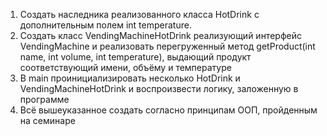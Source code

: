 1. Создать наследника реализованного класса HotDrink с 
дополнительным полем int temperature.
2. Создать класс VendingMachineHotDrink реализующий интерфейс
VendingMachine и реализовать перегруженный метод 
getProduct(int name, int volume, int temperature), 
выдающий продукт соответствующий имени, объёму и температуре
3. В main проинициализировать несколько HotDrink и
VendingMachineHotDrink и воспроизвести логику, заложенную в программе
4. Всё вышеуказанное создать согласно принципам ООП, пройденным на семинаре
